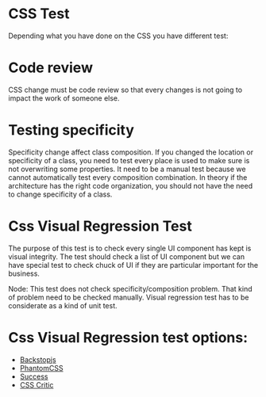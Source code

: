# CSS Test
Depending what you have done on the CSS you have different test:

# Code review
CSS change must be code review so that every changes is not going to impact the work of someone else.

# Testing specificity
Specificity change affect class composition. If you changed the location or specificity of a class, you need to test every place is used to make sure is not overwriting some properties.
It need to be a manual test because we cannot automatically test every composition combination.
In theory if the architecture has the right code organization, you should not have the need to change specificity of a class.

# Css Visual Regression Test
The purpose of this test is to check every single UI component has kept is visual integrity.
The test should check a list of UI component but we can have special test to check chuck of UI if they are particular important for the business.

Node: This test does not check specificity/composition problem. That kind of problem need to be checked manually. Visual regression test has to be considerate as a kind of unit test.

# Css Visual Regression test options:
* [Backstopjs](https://github.com/garris/BackstopJS)
* [PhantomCSS](https://github.com/Huddle/PhantomCSS)
* [Success](http://succss.ifzenelse.net/index.html)
* [CSS Critic](https://github.com/cburgmer/csscritic)